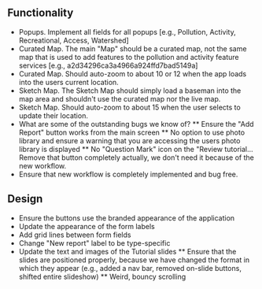 ## Functionality

* Popups. Implement all fields for all popups [e.g., Pollution, Activity, Recreational, Access, Watershed]
* Curated Map. The main "Map" should be a curated map, not the same map that is used to add features to the pollution and activity feature services [e.g., a2d34296ca3a4966a924ffd7bad5149a]
* Curated Map. Should auto-zoom to about 10 or 12 when the app loads into the users current location.
* Sketch Map. The Sketch Map should simply load a baseman into the map area and shouldn't use the curated map nor the live map.
* Sketch Map. Should auto-zoom to about 15 when the user selects to update their location.
* What are some of the outstanding bugs we know of?
** Ensure the "Add Report" button works from the main screen
** No option to use photo library and ensure a warning that you are accessing the users photo library is displayed
** No "Question Mark" icon on the "Review tutorial… Remove that button completely actually, we don't need it because of the new workflow.
* Ensure that new workflow is completely implemented and bug free.

## Design
* Ensure the buttons use the branded appearance of the application
* Update the appearance of the form labels
* Add grid lines between form fields
* Change "New report" label to be type-specific
* Update the text and images of the Tutorial slides
** Ensure that the slides are positioned properly, because we have changed the format in which they appear (e.g., added a nav bar, removed on-slide buttons, shifted entire slideshow)
** Weird, bouncy scrolling
